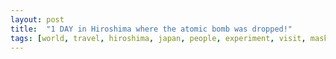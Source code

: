 ```yaml
---
layout: post
title:  "1 DAY in Hiroshima where the atomic bomb was dropped!"
tags: [world, travel, hiroshima, japan, people, experiment, visit, mask, danger, lostplace, bomb, radioactivity]
---
```

